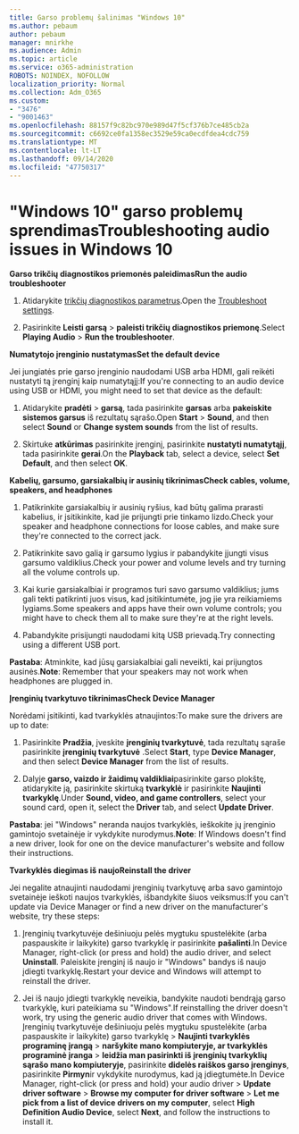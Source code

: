 ```yaml
---
title: Garso problemų šalinimas "Windows 10"
ms.author: pebaum
author: pebaum
manager: mnirkhe
ms.audience: Admin
ms.topic: article
ms.service: o365-administration
ROBOTS: NOINDEX, NOFOLLOW
localization_priority: Normal
ms.collection: Adm_O365
ms.custom:
- "3476"
- "9001463"
ms.openlocfilehash: 88157f9c82bc970e989d47f5cf376b7ce485cb2a
ms.sourcegitcommit: c6692ce0fa1358ec3529e59ca0ecdfdea4cdc759
ms.translationtype: MT
ms.contentlocale: lt-LT
ms.lasthandoff: 09/14/2020
ms.locfileid: "47750317"
---
```

# <a name="troubleshooting-audio-issues-in-windows-10"></a><span data-ttu-id="aea45-102">"Windows 10" garso problemų sprendimas</span><span class="sxs-lookup"><span data-stu-id="aea45-102">Troubleshooting audio issues in Windows 10</span></span>

<span data-ttu-id="aea45-103">**Garso trikčių diagnostikos priemonės paleidimas**</span><span class="sxs-lookup"><span data-stu-id="aea45-103">**Run the audio troubleshooter**</span></span>

1.  <span data-ttu-id="aea45-104">Atidarykite [trikčių diagnostikos parametrus](ms-settings:troubleshoot).</span><span class="sxs-lookup"><span data-stu-id="aea45-104">Open the [Troubleshoot settings](ms-settings:troubleshoot).</span></span>

2.  <span data-ttu-id="aea45-105">Pasirinkite **Leisti garsą**  >  **paleisti trikčių diagnostikos priemonę**.</span><span class="sxs-lookup"><span data-stu-id="aea45-105">Select **Playing Audio** > **Run the troubleshooter**.</span></span>

<span data-ttu-id="aea45-106">**Numatytojo įrenginio nustatymas**</span><span class="sxs-lookup"><span data-stu-id="aea45-106">**Set the default device**</span></span>

<span data-ttu-id="aea45-107">Jei jungiatės prie garso įrenginio naudodami USB arba HDMI, gali reikėti nustatyti tą įrenginį kaip numatytąjį:</span><span class="sxs-lookup"><span data-stu-id="aea45-107">If you're connecting to an audio device using USB or HDMI, you might need to set that device as the default:</span></span>

1. <span data-ttu-id="aea45-108">Atidarykite **pradėti**  >  **garsą**, tada pasirinkite **garsas** arba **pakeiskite sistemos garsus** iš rezultatų sąrašo.</span><span class="sxs-lookup"><span data-stu-id="aea45-108">Open **Start** > **Sound**, and then select **Sound** or **Change system sounds** from the list of results.</span></span>

2.  <span data-ttu-id="aea45-109">Skirtuke **atkūrimas** pasirinkite įrenginį, pasirinkite **nustatyti numatytąjį**, tada pasirinkite **gerai**.</span><span class="sxs-lookup"><span data-stu-id="aea45-109">On the **Playback** tab, select a device, select **Set Default**, and then select **OK**.</span></span>

<span data-ttu-id="aea45-110">**Kabelių, garsumo, garsiakalbių ir ausinių tikrinimas**</span><span class="sxs-lookup"><span data-stu-id="aea45-110">**Check cables, volume, speakers, and headphones**</span></span>

1. <span data-ttu-id="aea45-111">Patikrinkite garsiakalbių ir ausinių ryšius, kad būtų galima prarasti kabelius, ir įsitikinkite, kad jie prijungti prie tinkamo lizdo.</span><span class="sxs-lookup"><span data-stu-id="aea45-111">Check your speaker and headphone connections for loose cables, and make sure they're connected to the correct jack.</span></span>

2. <span data-ttu-id="aea45-112">Patikrinkite savo galią ir garsumo lygius ir pabandykite įjungti visus garsumo valdiklius.</span><span class="sxs-lookup"><span data-stu-id="aea45-112">Check your power and volume levels and try turning all the volume controls up.</span></span>

3. <span data-ttu-id="aea45-113">Kai kurie garsiakalbiai ir programos turi savo garsumo valdiklius; jums gali tekti patikrinti juos visus, kad įsitikintumėte, jog jie yra reikiamiems lygiams.</span><span class="sxs-lookup"><span data-stu-id="aea45-113">Some speakers and apps have their own volume controls; you might have to check them all to make sure they're at the right levels.</span></span>

4. <span data-ttu-id="aea45-114">Pabandykite prisijungti naudodami kitą USB prievadą.</span><span class="sxs-lookup"><span data-stu-id="aea45-114">Try connecting using a different USB port.</span></span>

<span data-ttu-id="aea45-115">**Pastaba**: Atminkite, kad jūsų garsiakalbiai gali neveikti, kai prijungtos ausinės.</span><span class="sxs-lookup"><span data-stu-id="aea45-115">**Note**: Remember that your speakers may not work when headphones are plugged in.</span></span>

<span data-ttu-id="aea45-116">**Įrenginių tvarkytuvo tikrinimas**</span><span class="sxs-lookup"><span data-stu-id="aea45-116">**Check Device Manager**</span></span>

<span data-ttu-id="aea45-117">Norėdami įsitikinti, kad tvarkyklės atnaujintos:</span><span class="sxs-lookup"><span data-stu-id="aea45-117">To make sure the drivers are up to date:</span></span>

1. <span data-ttu-id="aea45-118">Pasirinkite **Pradžia**, įveskite **įrenginių tvarkytuvė**, tada rezultatų sąraše pasirinkite **įrenginių tvarkytuvė** .</span><span class="sxs-lookup"><span data-stu-id="aea45-118">Select **Start**, type **Device Manager**, and then select **Device Manager** from the list of results.</span></span>

2. <span data-ttu-id="aea45-119">Dalyje **garso, vaizdo ir žaidimų valdikliai**pasirinkite garso plokštę, atidarykite ją, pasirinkite skirtuką **tvarkyklė** ir pasirinkite **Naujinti tvarkyklę**.</span><span class="sxs-lookup"><span data-stu-id="aea45-119">Under **Sound, video, and game controllers**, select your sound card, open it, select the **Driver** tab, and select **Update Driver**.</span></span>

<span data-ttu-id="aea45-120">**Pastaba**: jei "Windows" neranda naujos tvarkyklės, ieškokite jų įrenginio gamintojo svetainėje ir vykdykite nurodymus.</span><span class="sxs-lookup"><span data-stu-id="aea45-120">**Note**: If Windows doesn't find a new driver, look for one on the device manufacturer's website and follow their instructions.</span></span>

<span data-ttu-id="aea45-121">**Tvarkyklės diegimas iš naujo**</span><span class="sxs-lookup"><span data-stu-id="aea45-121">**Reinstall the driver**</span></span>

<span data-ttu-id="aea45-122">Jei negalite atnaujinti naudodami įrenginių tvarkytuvę arba savo gamintojo svetainėje ieškoti naujos tvarkyklės, išbandykite šiuos veiksmus:</span><span class="sxs-lookup"><span data-stu-id="aea45-122">If you can't update via Device Manager or find a new driver on the manufacturer's website, try these steps:</span></span>

1. <span data-ttu-id="aea45-123">Įrenginių tvarkytuvėje dešiniuoju pelės mygtuku spustelėkite (arba paspauskite ir laikykite) garso tvarkyklę ir pasirinkite **pašalinti**.</span><span class="sxs-lookup"><span data-stu-id="aea45-123">In Device Manager, right-click (or press and hold) the audio driver, and select **Uninstall**.</span></span> <span data-ttu-id="aea45-124">Paleiskite įrenginį iš naujo ir "Windows" bandys iš naujo įdiegti tvarkyklę.</span><span class="sxs-lookup"><span data-stu-id="aea45-124">Restart your device and Windows will attempt to reinstall the driver.</span></span>

2. <span data-ttu-id="aea45-125">Jei iš naujo įdiegti tvarkyklę neveikia, bandykite naudoti bendrąją garso tvarkyklę, kuri pateikiama su "Windows".</span><span class="sxs-lookup"><span data-stu-id="aea45-125">If reinstalling the driver doesn't work, try using the generic audio driver that comes with Windows.</span></span> <span data-ttu-id="aea45-126">Įrenginių tvarkytuvėje dešiniuoju pelės mygtuku spustelėkite (arba paspauskite ir laikykite) garso tvarkyklę > **Naujinti tvarkyklės programinę įrangą**  >  **naršykite mano kompiuteryje, ar tvarkyklės programinė įranga**  >  **leidžia man pasirinkti iš įrenginių tvarkyklių sąrašo mano kompiuteryje**, pasirinkite **didelės raiškos garso įrenginys**, pasirinkite **Pirmyn**ir vykdykite nurodymus, kad ją įdiegtumėte.</span><span class="sxs-lookup"><span data-stu-id="aea45-126">In Device Manager, right-click (or press and hold) your audio driver > **Update driver software** > **Browse my computer for driver software** > **Let me pick from a list of device drivers on my computer**, select **High Definition Audio Device**, select **Next**, and follow the instructions to install it.</span></span>
